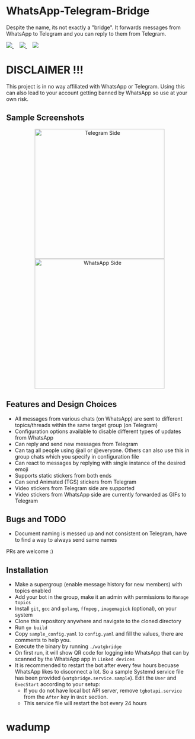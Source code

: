 # WhatsApp-Telegram-Bridge

Despite the name, its not exactly a "bridge". It forwards messages from WhatsApp to Telegram and you can reply to them
from Telegram.

<a href="https://t.me/PropheCProjects">
  <img src="https://img.shields.io/badge/Updates_Channel-2CA5E0?style=for-the-badge&logo=telegram&logoColor=white"></img>
</a>&nbsp; &nbsp;
<a href="https://t.me/WaTgBridge">
  <img src="https://img.shields.io/badge/Discussion_Group-2CA5E0?style=for-the-badge&logo=telegram&logoColor=white"></img>
</a>&nbsp; &nbsp;
<a href="https://youtu.be/xc75XLoTmA4">
  <img src="https://img.shields.io/badge/YouTube-FF0000?style=for-the-badge&logo=youtube&logoColor=white"</img>
</a>

# DISCLAIMER !!!

This project is in no way affiliated with WhatsApp or Telegram. Using this can also lead to your account getting banned by WhatsApp so use at your own risk.

## Sample Screenshots

<p align="center">
  <img src="./assets/telegram_side_sample.png" width="350" alt="Telegram Side">
  <img src="./assets/whatsapp_side_sample.jpg" width="350" alt="WhatsApp Side">
</p>

## Features and Design Choices

- All messages from various chats (on WhatsApp) are sent to different topics/threads within the same target group (on Telegram)
- Configuration options available to disable different types of updates from WhatsApp
- Can reply and send new messages from Telegram
- Can tag all people using @all or @everyone. Others can also use this in group chats which you specify in configuration file
- Can react to messages by replying with single instance of the desired emoji
- Supports static stickers from both ends
- Can send Animated (TGS) stickers from Telegram
- Video stickers from Telegram side are supported
- Video stickers from WhatsApp side are currently forwarded as GIFs to Telegram

## Bugs and TODO

- Document naming is messed up and not consistent on Telegram, have to find a way to always send same names

PRs are welcome :)


## Installation

- Make a supergroup (enable message history for new members) with topics enabled
- Add your bot in the group, make it an admin with permissions to `Manage topics`
- Install `git`, `gcc` and `golang`, `ffmpeg` , `imagemagick` (optional), on your system
- Clone this repository anywhere and navigate to the cloned directory
- Run `go build`
- Copy `sample_config.yaml` to `config.yaml` and fill the values, there are comments to help you.
- Execute the binary by running `./watgbridge`
- On first run, it will show QR code for logging into WhatsApp that can by scanned by the WhatsApp app in `Linked devices`
- It is recommended to restart the bot after every few hours becuase WhatsApp likes to disconnect a lot. So a sample Systemd service file has been provided (`watgbridge.service.sample`). Edit the `User` and `ExecStart` according to your setup:
    - If you do not have local bot API server, remove `tgbotapi.service` from the `After` key in `Unit` section.
    - This service file will restart the bot every 24 hours
# wadump
